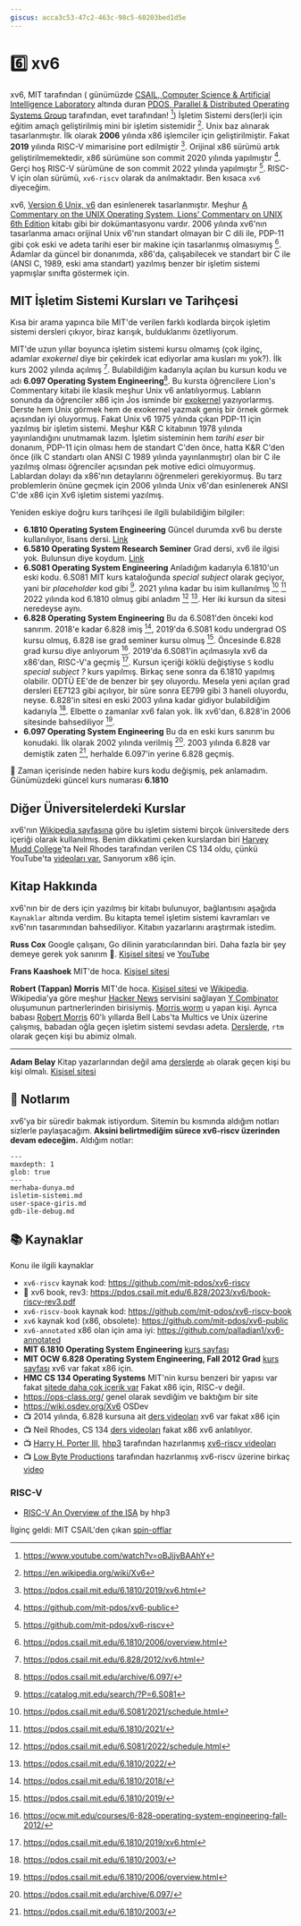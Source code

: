 ```yaml
---
giscus: acca3c53-47c2-463c-98c5-60203bed1d5e
---
```


# 6️⃣ xv6

xv6, MIT tarafından ( günümüzde [CSAIL, Computer Science & Artificial
Intelligence Laboratory](https://pdos.csail.mit.edu/) altında duran [PDOS,
Parallel & Distributed Operating Systems Group](https://pdos.csail.mit.edu/)
tarafından, evet tarafından! [^3f]) İşletim Sistemi ders(ler)i için eğitim
amaçlı geliştirilmiş mini bir işletim sistemidir [^1f]. Unix baz alınarak
tasarlanmıştır. İlk olarak **2006** yılında x86 işlemciler için
geliştirilmiştir. Fakat **2019** yılında RISC-V mimarisine port edilmiştir
[^11f]. Orijinal x86 sürümü artık geliştirilmemektedir, x86 sürümüne son commit
2020 yılında yapılmıştır [^2f]. Gerçi hoş RISC-V sürümüne de son commit 2022
yılında yapılmıştır [^16f]. RISC-V için olan sürümü, `xv6-riscv` olarak da
anılmaktadır. Ben kısaca `xv6` diyeceğim.

xv6, [Version 6 Unix, v6](https://en.wikipedia.org/wiki/Version_6_Unix) dan
esinlenerek tasarlanmıştır. Meşhur [A Commentary on the UNIX Operating System,
Lions' Commentary on UNIX 6th
Edition](https://en.wikipedia.org/wiki/A_Commentary_on_the_UNIX_Operating_System)
kitabı gibi bir dokümantasyonu vardır. 2006 yılında xv6'nın tasarlanma amacı
orijinal Unix v6'nın standart olmayan bir C dili ile, PDP-11 gibi çok eski ve
adeta tarihi eser bir makine için tasarlanmış olmasıymış [^13f]. Adamlar da
güncel bir donanımda, x86'da, çalışabilecek ve standart bir C ile (ANSI C, 1989,
eski ama standart) yazılmış benzer bir işletim sistemi yapmışlar sınıfta
göstermek için.

## MIT İşletim Sistemi Kursları ve Tarihçesi

Kısa bir arama yapınca bile MIT'de verilen farklı kodlarda birçok işletim
sistemi dersleri çıkıyor, biraz karışık, bulduklarımı özetliyorum.

MIT'de uzun yıllar boyunca işletim sistemi kursu olmamış (çok ilginç, adamlar
*exokernel* diye bir çekirdek icat ediyorlar ama kusları mı yok?). İlk kurs 2002
yılında açılmış [^17f]. Bulabildiğim kadarıyla açılan bu kursun kodu ve adı
**6.097 Operating System Engineering**[^15f]. Bu kursta öğrencilere Lion's
Commentary kitabi ile klasik meşhur Unix v6 anlatılıyormuş. Labların sonunda da
öğrenciler x86 için Jos isminde bir
[exokernel](https://en.wikipedia.org/wiki/Exokernel) yazıyorlarmış. Derste hem
Unix görmek hem de exokernel yazmak geniş bir örnek görmek açısından iyi
oluyormuş. Fakat Unix v6 1975 yılında çıkan PDP-11 için yazılmış bir işletim
sistemi. Meşhur K&R C kitabının 1978 yılında yayınlandığını unutmamak lazım.
İşletim sisteminin hem *tarihi eser* bir donanım, PDP-11 için olması hem de
standart C'den önce, hatta K&R C'den önce (ilk C standartı olan ANSI C 1989
yılında yayınlanmıştır) olan bir C ile yazılmış olması öğrenciler açısından pek
motive edici olmuyormuş. Lablardan dolayı da x86'nın detaylarını öğrenmeleri
gerekiyormuş. Bu tarz problemlerin önüne geçmek için 2006 yılında Unix v6'dan
esinlenerek ANSI C'de x86 için Xv6 işletim sistemi yazılmış.

Yeniden eskiye doğru kurs tarihçesi ile ilgili bulabildiğim bilgiler:

- **6.1810 Operating System Engineering** Güncel durumda xv6 bu derste
  kullanılıyor, lisans dersi. [Link](https://pdos.csail.mit.edu/6.1810/2023/)
- **6.5810 Operating System Research Seminer** Grad dersi, xv6 ile ilgisi yok.
  Bulunsun diye koydum. [Link](https://kaashoek.github.io/65810-2023/)
- **6.S081 Operating System Engineering** Anladığım kadarıyla 6.1810'un eski
  kodu. 6.S081 MIT kurs kataloğunda *special subject* olarak geçiyor, yani bir
  *placeholder* kod gibi [^4f]. 2021 yılına kadar bu isim kullanılmış [^5f]
  [^7f] 2022 yılında kod 6.1810 olmuş gibi anladım [^6f] [^8f]. Her iki kursun
  da sitesi neredeyse aynı.
- **6.828 Operating System Engineering** Bu da 6.S081'den önceki kod sanırım.
  2018'e kadar 6.828 imiş [^9f], 2019'da 6.S081 kodu undergrad OS kursu olmuş,
  6.828 ise grad seminer kursu olmuş [^10f]. Öncesinde 6.828 grad kursu diye
  anlıyorum [^14f]. 2019'da 6.S081'in açılmasıyla xv6 da x86'dan, RISC-V'a
  geçmiş [^11f]. Kursun içeriği köklü değiştiyse `S` kodlu *special subject ?*
  kurs yapılmış. Birkaç sene sonra da 6.1810 yapılmış olabilir. ODTÜ EE'de de
  benzer bir şey oluyordu. Mesela yeni açılan grad dersleri EE7123 gibi
  açılıyor, bir süre sonra EE799 gibi 3 haneli oluyordu, neyse. 6.828'in sitesi
  en eski 2003 yılına kadar gidiyor bulabildiğim kadarıyla [^12f]. Elbette o
  zamanlar xv6 falan yok. İlk xv6'dan, 6.828'in 2006 sitesinde bahsediliyor
  [^13f].
- **6.097 Operating System Engineering** Bu da en eski kurs sanırım bu konudaki.
  İlk olarak 2002 yılında verilmiş [^15f]. 2003 yılında 6.828 var demiştik zaten
  [^12f], herhalde 6.097'in yerine 6.828 geçmiş.

🤔 Zaman içerisinde neden habire kurs kodu değişmiş, pek anlamadım. Günümüzdeki
güncel kurs numarası **6.1810**

## Diğer Üniversitelerdeki Kurslar

xv6'nın [Wikipedia sayfasına](https://en.wikipedia.org/wiki/Xv6) göre bu işletim
sistemi birçok üniversitede ders içeriği olarak kullanılmış. Benim dikkatimi
çeken kurslardan biri [Harvey Mudd College](https://www.hmc.edu/)'ta Neil Rhodes
tarafından verilen CS 134 oldu, çünkü YouTube'ta [videoları
var.](https://www.youtube.com/playlist?list=PLJJuQ2QZniL7LjcUD2G2BkizgxsfCkTSE)
Sanıyorum x86 için.

## Kitap Hakkında

xv6'nın bir de ders için yazılmış bir kitabı bulunuyor, bağlantısını aşağıda
`Kaynaklar` altında verdim. Bu kitapta temel işletim sistemi kavramları ve
xv6'nın tasarımından bahsediliyor. Kitabın yazarlarını araştırmak istedim.

**Russ Cox** Google çalışanı, Go dilinin yaratıcılarından biri. Daha fazla bir
şey demeye gerek yok sanırım 🙂. [Kişisel sitesi](https://swtch.com/~rsc/) ve
[YouTube](https://www.youtube.com/@rscgolang)

**Frans Kaashoek** MIT'de hoca. [Kişisel
sitesi](https://people.csail.mit.edu/kaashoek/)

**Robert (Tappan) Morris** MIT'de hoca. [Kişisel
sitesi](http://nil.lcs.mit.edu/rtm/) ve
[Wikipedia](https://en.wikipedia.org/wiki/Robert_Tappan_Morris). Wikipedia'ya
göre meşhur [Hacker News](https://news.ycombinator.com/) servisini sağlayan [Y
Combinator](https://en.wikipedia.org/wiki/Y_Combinator) oluşumunun
partnerlerinden birisiymiş. [Morris
worm](https://en.wikipedia.org/wiki/Morris_worm) u yapan kişi. Ayrıca babası
[Robert Morris](https://en.wikipedia.org/wiki/Robert_Morris_(cryptographer))
60'lı yıllarda Bell Labs'ta Multics ve Unix üzerine çalışmış, babadan oğla geçen
işletim sistemi sevdası adeta.
[Derslerde](https://pdos.csail.mit.edu/6.828/2023/schedule.html), `rtm` olarak
geçen kişi bu abimiz olmalı.

---

**Adam Belay** Kitap yazarlarından değil ama
[derslerde](https://pdos.csail.mit.edu/6.828/2023/schedule.html) `ab` olarak
geçen kişi bu kişi olmalı. [Kişisel sitesi](http://www.abelay.me/)

## 📝 Notlarım

xv6'ya bir süredir bakmak istiyordum. Sitemin bu kısmında aldığım notları
sizlerle paylaşacağım. **Aksini belirtmediğim sürece xv6-riscv üzerinden devam
edeceğim.** Aldığım notlar:

```{toctree}
---
maxdepth: 1
glob: true
---
merhaba-dunya.md
isletim-sistemi.md
user-space-giris.md
gdb-ile-debug.md
```

## 📚 Kaynaklar

Konu ile ilgili kaynaklar

- `xv6-riscv` kaynak kod: <https://github.com/mit-pdos/xv6-riscv>
- 📖 xv6 book, rev3:
  <https://pdos.csail.mit.edu/6.828/2023/xv6/book-riscv-rev3.pdf>
- `xv6-riscv-book` kaynak kod: <https://github.com/mit-pdos/xv6-riscv-book>
- `xv6` kaynak kod (x86, obsolete): <https://github.com/mit-pdos/xv6-public>
- `xv6-annotated` x86 olan için ama iyi: <https://github.com/palladian1/xv6-annotated>
- **MIT 6.1810 Operating System Engineering** [kurs
  sayfası](https://pdos.csail.mit.edu/6.828/2023/schedule.html)
- **MIT OCW 6.828 Operating System Engineering, Fall 2012 Grad** [kurs
  sayfası](https://ocw.mit.edu/courses/6-828-operating-system-engineering-fall-2012/)
  xv6 var fakat x86 için.
- **HMC CS 134 Operating Systems** MIT'nin kursu benzeri bir yapısı var fakat
  [sitede daha çok içerik var](https://www.cs.hmc.edu/~rhodes/cs134/schedule.html)
  Fakat x86 için, RISC-v değil.
- <https://ops-class.org/> genel olarak sevdiğim ve baktığım bir site
- <https://wiki.osdev.org/Xv6> OSDev
- 📺 2014 yılında, 6.828 kursuna ait [ders
  videoları](https://www.youtube.com/playlist?list=PLfciLKR3SgqNJKKIKUliWoNBBH1VHL3AP)
  xv6 var fakat x86 için
- 📺 Neil Rhodes, CS 134 [ders
  videoları](https://www.youtube.com/playlist?list=PLJJuQ2QZniL7LjcUD2G2BkizgxsfCkTSE)
  fakat x86 xv6 anlatılıyor.
- 📺 [Harry H. Porter III](http://web.cecs.pdx.edu/~harry/),
  [hhp3](https://www.youtube.com/@hhp3) tarafından hazırlanmış [xv6-riscv
  videoları](https://www.youtube.com/playlist?list=PLbtzT1TYeoMhTPzyTZboW_j7TPAnjv9XB)
- 📺 [Low Byte Productions](https://www.youtube.com/@LowByteProductions)
  tarafından hazırlanmış xv6-riscv üzerine birkaç
  [video](https://www.youtube.com/playlist?list=PLP29wDx6QmW4Mw8mgvP87Zk33LRcKA9bl)

### RISC-V

- [RISC-V An Overview of the
  ISA](http://web.cecs.pdx.edu/~harry/riscv/RISCV-Summary.pdf) by hhp3

İlginç geldi: MIT CSAIL'den çıkan
[spin-offlar](https://www.csail.mit.edu/about/spin-offs)

[^1f]: <https://en.wikipedia.org/wiki/Xv6>
[^2f]: <https://github.com/mit-pdos/xv6-public>
[^3f]: <https://www.youtube.com/watch?v=oBJjjvBAAhY>
[^4f]: <https://catalog.mit.edu/search/?P=6.S081>
[^5f]: <https://pdos.csail.mit.edu/6.S081/2021/schedule.html>
[^6f]: <https://pdos.csail.mit.edu/6.S081/2022/schedule.html>
[^7f]: <https://pdos.csail.mit.edu/6.1810/2021/>
[^8f]: <https://pdos.csail.mit.edu/6.1810/2022/>
[^9f]: <https://pdos.csail.mit.edu/6.1810/2018/>
[^10f]: <https://pdos.csail.mit.edu/6.1810/2019/>
[^11f]: <https://pdos.csail.mit.edu/6.1810/2019/xv6.html>
[^12f]: <https://pdos.csail.mit.edu/6.1810/2003/>
[^13f]: <https://pdos.csail.mit.edu/6.1810/2006/overview.html>
[^14f]: <https://ocw.mit.edu/courses/6-828-operating-system-engineering-fall-2012/>
[^15f]: <https://pdos.csail.mit.edu/archive/6.097/>
[^16f]: <https://github.com/mit-pdos/xv6-riscv>
[^17f]: <https://pdos.csail.mit.edu/6.828/2012/xv6.html>
